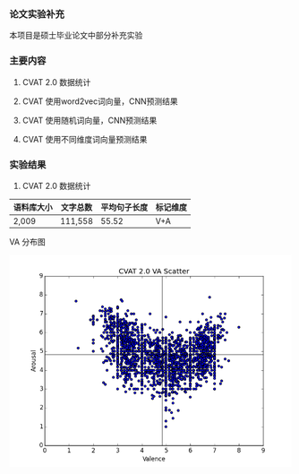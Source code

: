 ### 论文实验补充

本项目是硕士毕业论文中部分补充实验

### 主要内容

1. CVAT 2.0 数据统计

2. CVAT 使用word2vec词向量，CNN预测结果

3. CVAT 使用随机词向量，CNN预测结果

4. CVAT 使用不同维度词向量预测结果

### 实验结果

1. CVAT 2.0 数据统计

 |语料库大小|文字总数|平均句子长度|标记维度|
 |-----|-----|-----|-----|
 |2,009|111,558|55.52|V+A|
 
 VA 分布图
 
 <p align="center"> <img src="./images/cvat_va_scatter(small).png" /> </p>